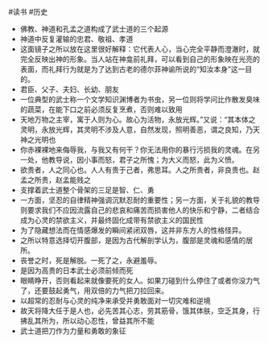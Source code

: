 #读书 #历史
 -   佛教、神道和孔孟之道构成了武士道的三个起源
 -   神道中反复灌输的忠君、敬祖、孝道
 -   这面镜子之所以放在这里很好解释：它代表人心，当心完全平静而澄澈时，就完全反映出神的形象。当人站在神龛前礼拜，可以看到自己的形象映在光亮的表面，而礼拜行为就是为了达到古老的德尔菲神谕所说的“知汝本身”这一目的。
 -   君臣、父子、夫妇、长幼、朋友
 -   一位典型的武士称一个文学知识渊博者为书虫，另一位则将学问比作散发臭味的蔬菜，在能下口之前必须反复烹煮，否则难以致用
 -   天地万物之主宰，寓于人则为心。故心为活物，永放光辉。”又说：“其本体之灵明，永放光辉，其灵明不涉及人意，自然发现，照明善恶，谓之良知，乃天神之光明也
 -   你赤裸裸地来侮辱我，与我又有何干？你无法用你的暴行污损我的灵魂。在另一处，他教导说，因小事而怒，君子之所愧；为大义而怒，此为义愤。
 -   欲贵者，人之同心也。人人有贵于己者，弗思耳。人之所贵者，非良贵也。赵孟之所贵，赵孟能贱之
 -   支撑着武士道整个骨架的三足是智、仁、勇
 -   一方面，坚忍的自律精神强调沉默忍耐的重要性；另一方面，关于礼貌的教导则要求我们不应因流露自己的悲哀和痛苦而损害他人的快乐和宁静，二者结合成为心灵的禁欲主义，并最终固化成带有禁欲主义的国民性
 -   为了隐藏想法而在情感爆发的瞬间紧闭双唇，这并非东方人的性格怪异。
 -   之所以特意选择切开腹部，是因为古代解剖学认为，腹部是灵魂和感情的居所。
 -   丧誉之时，死是解脱。一死了之，永避羞辱。
 -   是因为高贵的日本武士必须前倾而死
 -   眼睛睁开，否则看起来就像要死的女人。如果刀碰到什么停住了或者你没力气了，还要鼓起勇气，用双倍的力气把刀拉回来。
 -   以超常的忍耐与心灵的纯净来承受并勇敢面对一切灾难和逆境
 -   故天将降大任于是人也，必先苦其心志，劳其筋骨，饿其体肤，空乏其身，行拂乱其所为，所以动心忍性，曾益其所不能
 -   武士道把刀作为力量和勇敢的象征